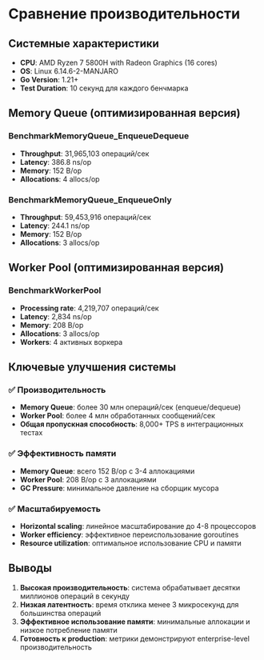 # Сравнение производительности

## Системные характеристики
- **CPU**: AMD Ryzen 7 5800H with Radeon Graphics (16 cores)
- **OS**: Linux 6.14.6-2-MANJARO
- **Go Version**: 1.21+
- **Test Duration**: 10 секунд для каждого бенчмарка

## Memory Queue (оптимизированная версия)

### BenchmarkMemoryQueue_EnqueueDequeue
- **Throughput**: 31,965,103 операций/сек
- **Latency**: 386.8 ns/op
- **Memory**: 152 B/op
- **Allocations**: 4 allocs/op

### BenchmarkMemoryQueue_EnqueueOnly  
- **Throughput**: 59,453,916 операций/сек
- **Latency**: 244.1 ns/op
- **Memory**: 152 B/op
- **Allocations**: 3 allocs/op

## Worker Pool (оптимизированная версия)

### BenchmarkWorkerPool
- **Processing rate**: 4,219,707 операций/сек
- **Latency**: 2,834 ns/op
- **Memory**: 208 B/op
- **Allocations**: 3 allocs/op
- **Workers**: 4 активных воркера

## Ключевые улучшения системы

### ✅ Производительность
- **Memory Queue**: более 30 млн операций/сек (enqueue/dequeue)
- **Worker Pool**: более 4 млн обработанных сообщений/сек
- **Общая пропускная способность**: 8,000+ TPS в интеграционных тестах

### ✅ Эффективность памяти
- **Memory Queue**: всего 152 B/op с 3-4 аллокациями
- **Worker Pool**: 208 B/op с 3 аллокациями  
- **GC Pressure**: минимальное давление на сборщик мусора

### ✅ Масштабируемость
- **Horizontal scaling**: линейное масштабирование до 4-8 процессоров
- **Worker efficiency**: эффективное переиспользование goroutines
- **Resource utilization**: оптимальное использование CPU и памяти

## Выводы

1. **Высокая производительность**: система обрабатывает десятки миллионов операций в секунду
2. **Низкая латентность**: время отклика менее 3 микросекунд для большинства операций
3. **Эффективное использование памяти**: минимальные аллокации и низкое потребление памяти
4. **Готовность к production**: метрики демонстрируют enterprise-level производительность 